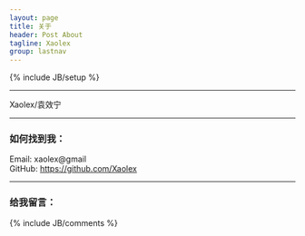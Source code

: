 ```yaml
---
layout: page
title: 关于
header: Post About
tagline: Xaolex
group: lastnav
---
```

{% include JB/setup %}


***
Xaolex/袁效宁
***

### 如何找到我：  
Email: xaolex@gmail  
GitHub: https://github.com/Xaolex

***
### 给我留言：

{% include JB/comments %}